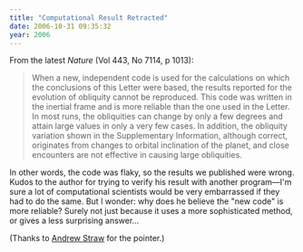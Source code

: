 ```yaml
---
title: "Computational Result Retracted"
date: 2006-10-31 09:35:32
year: 2006
---
```

From the latest <cite>Nature</cite> (Vol 443, No 7114, p 1013):
<blockquote>When a new, independent code is used for the calculations on which the conclusions of this Letter were based, the results reported for the evolution of obliquity cannot be reproduced.  This code was written in the inertial frame and is more reliable than the one used in the Letter.  In most runs, the obliquities can change by only a few degrees and attain large values in only a very few cases.  In addition, the obliquity variation shown in the Supplementary Information, although correct, originates from changes to orbital inclination of the planet, and close encounters are not effective in causing large obliquities.</blockquote>
In other words, the code was flaky, so the results we published were wrong.  Kudos to the author for trying to verify his result with another program—I'm sure a lot of computational scientists would be very embarrassed if they had to do the same.  But I wonder: why does he believe the "new code" is more reliable?  Surely not just because it uses a more sophisticated method, or gives a less surprising answer…

(Thanks to <a href="http://www.its.caltech.edu/~astraw/">Andrew Straw</a> for the pointer.)
